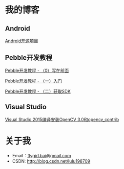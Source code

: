 # 我的博客

## Android

[Android开源项目](http://blog.csdn.net/lulu198709/article/details/50231921)

## Pebble开发教程

[Pebble开发教程 - （0）写在前面](http://blog.csdn.net/lulu198709/article/details/49467875)

[Pebble开发教程 - （一）入门](http://blog.csdn.net/lulu198709/article/details/49443529)

[Pebble开发教程 - （二）获取SDK](http://blog.csdn.net/lulu198709/article/details/49467909)

## Visual Studio

[Visual Studio 2015编译安装OpenCV 3.0和opencv_contrib](http://blog.csdn.net/lulu198709/article/details/51014091)


# 关于我
- Email：flygirl.bai@gmail.com
- CSDN: http://blog.csdn.net/lulu198709


